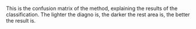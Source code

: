This is the confusion matrix of the method, explaining the results of the classification. The lighter the diagno is, the darker the rest area is, 
the better the result is.
